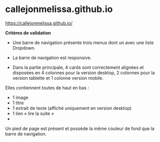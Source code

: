 # callejonmelissa.github.io
https://callejonmelissa.github.io/

**Critères de validation**

- Une barre de navigation présente trois menus dont un avec une liste Dropdown.

- La barre de navigation est responsive.

- Dans la partie principale, 4 cards sont correctement alignées et disposées en 4 colonnes pour la version desktop, 2 colonnes pour la version tablette et 1 colonne version mobile. 

Elles contiennent toutes de haut en bas :
- 1 image
- 1 titre
- 1 extrait de texte (affiché uniquement en version desktop)
- 1 lien « lire la suite »
- 
Un pied de page est présent et possède la même couleur de fond que la barre de navigation.
